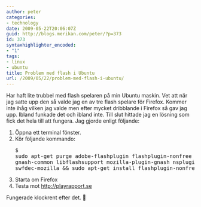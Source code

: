 ```yaml
---
author: peter
categories:
- technology
date: 2009-05-22T20:06:07Z
guid: http://blogs.merikan.com/peter/?p=373
id: 373
syntaxhighlighter_encoded:
- "1"
tags:
- linux
- ubuntu
title: Problem med flash i Ubuntu
url: /2009/05/22/problem-med-flash-i-ubuntu/
---
```


Har haft lite trubbel med flash spelaren på min Ubuntu maskin. Vet att när jag satte upp den så valde jag en av tre flash spelare för Firefox. Kommer inte ihåg vilken jag valde men efter mycket dribblande i Firefox så gav jag upp. Ibland funkade det och ibland inte. Till slut hittade jag en lösning som fick det hela till att fungera. Jag gjorde enligt följande:

  1. Öppna ett terminal fönster.
  2. Kör följande kommando: <pre class="brush: bash; light: true; title: ; notranslate" title="">$ sudo apt-get purge adobe-flashplugin flashplugin-nonfree gnash gnash-common libflashsupport mozilla-plugin-gnash nspluginwrapper swfdec-mozilla && sudo apt-get install flashplugin-nonfree
</pre>

  3. Starta om Firefox
  4. Testa mot <http://playrapport.se>

Fungerade klockrent efter det. 🙂
